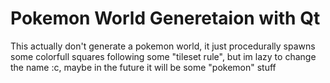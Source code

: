 # Pokemon World Generetaion with Qt

This actually don't generate a pokemon world, it just procedurally spawns some colorfull squares following some "tileset rule", but im lazy to change the name :c, maybe in the future it will be some "pokemon" stuff
